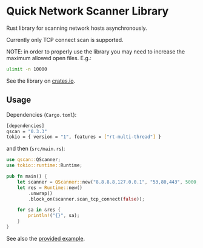 # Quick Network Scanner Library

Rust library for scanning network hosts asynchronously.

Currently only TCP connect scan is supported.

NOTE: in order to properly use the library you may need to increase the maximum
allowed open files. E.g.:

```bash
ulimit -n 10000
```

See the library on [crates.io](https://crates.io/crates/qscan).

## Usage

Dependencies (`Cargo.toml`):

```bash
[dependencies]
qscan = "0.3.3"
tokio = { version = "1", features = ["rt-multi-thread"] }
```

and then (`src/main.rs`):

```rust
use qscan::QScanner;
use tokio::runtime::Runtime;

pub fn main() {
    let scanner = QScanner::new("8.8.8.8,127.0.0.1", "53,80,443", 5000, 2000, 1);
    let res = Runtime::new()
        .unwrap()
        .block_on(scanner.scan_tcp_connect(false));

    for sa in &res {
        println!("{}", sa);
    }
}
```

See also the [provided example](./examples/scan.rs).
